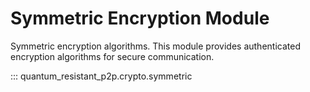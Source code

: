 # Symmetric Encryption Module

Symmetric encryption algorithms. This module provides authenticated encryption algorithms for secure communication.

::: quantum_resistant_p2p.crypto.symmetric